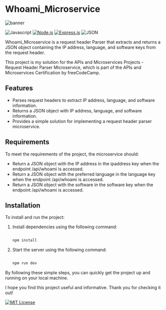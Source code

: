 # Whoami_Microservice

![banner]()


![Javascript](https://img.shields.io/badge/JavaScript-F7DF1E.svg?style=for-the-badge&logo=JavaScript&logoColor=black) [![Node.js](https://img.shields.io/badge/Node.js-339933.svg?style=for-the-badge&logo=nodedotjs&logoColor=white)](https://nodejs.org/en/) [![Express.js](https://img.shields.io/badge/Express-000000.svg?style=for-the-badge&logo=Express&logoColor=white)](https://expressjs.com/) ![JSON](https://img.shields.io/badge/JSON-000000.svg?style=for-the-badge&logo=JSON&logoColor=white) 

Whoami_Microservice is a request header Parser that extracts and returns a JSON object containing the IP address, language, and software keys from the request header.

This project is my solution for the APIs and Microservices Projects - Request Header Parser Microservice, which is part of the APIs and Microservices Certification by freeCodeCamp.

## Features

-   Parses request headers to extract IP address, language, and software information.
-   Returns a JSON object with IP address, language, and software information.
-   Provides a simple solution for implementing a request header parser microservice.

## Requirements

To meet the requirements of the project, the microservice should:

-   Return a JSON object with the IP address in the ipaddress key when the endpoint /api/whoami is accessed.
-   Return a JSON object with the preferred language in the language key when the endpoint /api/whoami is accessed.
-   Return a JSON object with the software in the software key when the endpoint /api/whoami is accessed.

## Installation

To install and run the project:

1.  Install dependencies using the following command:
    

    
    ``` bash
    
    npm install
    
    ```
    
2.  Start the server using the following command:
    

    
    ``` bash

    npm run dev

    ```
    

By following these simple steps, you can quickly get the project up and running on your local machine.

I hope you find this project useful and informative. Thank you for checking it out!

[![MIT License](https://img.shields.io/badge/license-MIT-blue)](https://github.com/%5Busername%5D/%5Brepo%5D/blob/main/LICENSE)